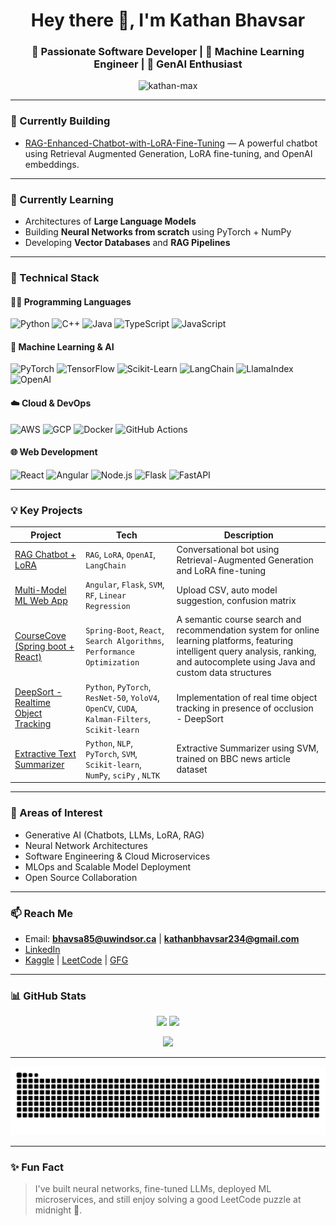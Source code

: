 <h1 align="center">Hey there 👋, I'm Kathan Bhavsar</h1>
<h3 align="center">🚀 Passionate Software Developer | 🧠 Machine Learning Engineer | 🤖 GenAI Enthusiast</h3>
<p align="center">
  <img src="https://komarev.com/ghpvc/?username=kathan-max&label=Profile%20views&color=0e75b6&style=flat" alt="kathan-max" />
</p>

---

### 🔭 Currently Building
- [RAG-Enhanced-Chatbot-with-LoRA-Fine-Tuning](https://github.com/Kathan-max/RAG-Enhanced-Chatbot-with-LoRA-Fine-Tuning) — A powerful chatbot using Retrieval Augmented Generation, LoRA fine-tuning, and OpenAI embeddings.

---

### 🌱 Currently Learning
- Architectures of **Large Language Models**
- Building **Neural Networks from scratch** using PyTorch + NumPy
- Developing **Vector Databases** and **RAG Pipelines**

---

### 📌 Technical Stack

#### 🧑‍💻 Programming Languages
![Python](https://img.shields.io/badge/-Python-black?style=flat-square&logo=python)
![C++](https://img.shields.io/badge/-C++-00599C?style=flat-square&logo=c%2B%2B)
![Java](https://img.shields.io/badge/-Java-007396?style=flat-square&logo=java)
![TypeScript](https://img.shields.io/badge/-TypeScript-3178C6?style=flat-square&logo=typescript)
![JavaScript](https://img.shields.io/badge/-JavaScript-F7DF1E?style=flat-square&logo=javascript)

#### 🧠 Machine Learning & AI
![PyTorch](https://img.shields.io/badge/-PyTorch-EE4C2C?style=flat-square&logo=pytorch)
![TensorFlow](https://img.shields.io/badge/-TensorFlow-FF6F00?style=flat-square&logo=tensorflow)
![Scikit-Learn](https://img.shields.io/badge/-Scikit--Learn-F7931E?style=flat-square&logo=scikit-learn)
![LangChain](https://img.shields.io/badge/-LangChain-black?style=flat-square)
![LlamaIndex](https://img.shields.io/badge/-LlamaIndex-blueviolet?style=flat-square)
![OpenAI](https://img.shields.io/badge/-OpenAI-black?style=flat-square&logo=openai)

#### ☁️ Cloud & DevOps
![AWS](https://img.shields.io/badge/-AWS-232F3E?style=flat-square&logo=amazon-aws)
![GCP](https://img.shields.io/badge/-GCP-4285F4?style=flat-square&logo=google-cloud)
![Docker](https://img.shields.io/badge/-Docker-2496ED?style=flat-square&logo=docker)
![GitHub Actions](https://img.shields.io/badge/-GitHub%20Actions-black?style=flat-square&logo=github-actions)

#### 🌐 Web Development
![React](https://img.shields.io/badge/-React-61DAFB?style=flat-square&logo=react)
![Angular](https://img.shields.io/badge/-Angular-DD0031?style=flat-square&logo=angular)
![Node.js](https://img.shields.io/badge/-Node.js-339933?style=flat-square&logo=node.js)
![Flask](https://img.shields.io/badge/-Flask-black?style=flat-square&logo=flask)
![FastAPI](https://img.shields.io/badge/-FastAPI-009688?style=flat-square&logo=fastapi)

---

### 💡 Key Projects
| Project | Tech | Description |
|--------|------|-------------|
| [RAG Chatbot + LoRA](https://github.com/Kathan-max/RAG-Enhanced-Chatbot-with-LoRA-Fine-Tuning) | `RAG`, `LoRA`, `OpenAI`, `LangChain` | Conversational bot using Retrieval-Augmented Generation and LoRA fine-tuning |
| [Multi-Model ML Web App](https://github.com/Kathan-max/ML-Classification-App-Angular) | `Angular`, `Flask`, `SVM`, `RF`, `Linear Regression` | Upload CSV, auto model suggestion, confusion matrix |
| [CourseCove (Spring boot + React)](https://github.com/Kathan-max/CourseCove.git) | `Spring-Boot`, `React`, `Search Algorithms`, `Performance Optimization`| A semantic course search and recommendation system for online learning platforms, featuring intelligent query analysis, ranking, and autocomplete using Java and custom data structures |
| [DeepSort - Realtime Object Tracking](https://github.com/Kathan-max/CSE-541-Computer-Vision-2023-Pixel-Pioneers) | `Python`, `PyTorch`, `ResNet-50`, `YoloV4`, `OpenCV`, `CUDA`,  `Kalman-Filters`, `Scikit-learn`  |Implementation of real time object tracking in presence of occlusion - DeepSort |
| [Extractive Text Summarizer](https://github.com/Kathan-max/CSE523-Machine-Learning-2022-Precision-Precis) | `Python`, `NLP`, `PyTorch`, `SVM`, `Scikit-learn`, `NumPy`, `sciPy` , `NLTK` | Extractive Summarizer using SVM, trained on BBC news article dataset |

---

### 🎯 Areas of Interest
- Generative AI (Chatbots, LLMs, LoRA, RAG)
- Neural Network Architectures
- Software Engineering & Cloud Microservices
- MLOps and Scalable Model Deployment
- Open Source Collaboration

---

### 📫 Reach Me
- Email: **bhavsa85@uwindsor.ca** | **kathanbhavsar234@gmail.com**
- [LinkedIn](https://linkedin.com/in/kathan-bhavsar-31b058235)
- [Kaggle](https://www.kaggle.com/kathanbhavsar944) | [LeetCode](https://leetcode.com/kathan_1605) | [GFG](https://auth.geeksforgeeks.org/user/kathanbhavsar234/)

---

### 📊 GitHub Stats
<p align="center">
  <img src="https://github-readme-stats.vercel.app/api?username=kathan-max&show_icons=true&theme=radical" height="150"/>
  <img src="https://github-readme-stats.vercel.app/api/top-langs/?username=kathan-max&layout=compact&theme=radical" height="150"/>
</p>
<p align="center">
  <img src="https://github-readme-streak-stats.herokuapp.com/?user=Kathan-max&theme=radical" height="150"/>
</p>

---

<p align="center">
  <img src="https://raw.githubusercontent.com/kathan-max/kathan-max/output/github-contribution-grid-snake.svg" alt="Snake animation" />
</p>

---

### ✨ Fun Fact
> I've built neural networks, fine-tuned LLMs, deployed ML microservices, and still enjoy solving a good LeetCode puzzle at midnight 🧩.
